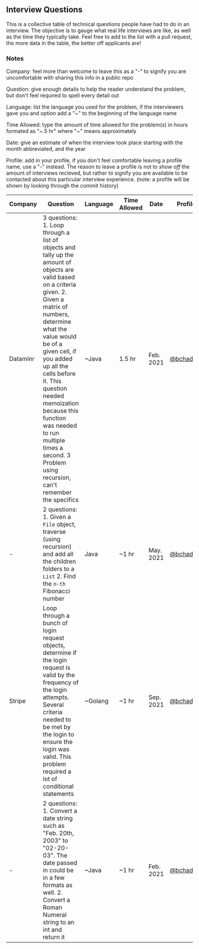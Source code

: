 <!--
 vvv COPY THIS AS A TEMPLATE ROW vvv
| ABC Company | This is a question | ~C | ~1 hr | Mon. 2000 | [@YOUR_PROFILE_NAME](https://github.com/YOUR_PROFILE_NAME) | 

change wrap settings to no wrap to see where to add the row at the bottom of the table
-->

## Interview Questions

This is a collective table of technical questions people have had to do in an interview. The objective is to gauge what real life interviews are like, as well as the time they typically take. Feel free to add to the list with a pull request, the more data in the table, the better off applicants are!

### Notes

Company: feel more than welcome to leave this as a "-" to signify you are uncomfortable with sharing this info in a public repo

Question: give enough details to help the reader understand the problem, but don't feel required to spell every detail out

Language: list the language you used for the problem, if the interviewers gave you and option add a "~" to the beginning of the language name

Time Allowed: type the amount of time allowed for the problem(s) in hours formated as "\~.5 hr" where "~" means approximately

Date: give an estimate of when the interview took place starting with the month abbreviated, and the year

Profile: add in your profile, if you don't feel comfortable leaving a profile name, use a "-" instead. The reason to leave a profile is not to _show off_ the amount of interviews recieved, but rather to signify you are available to be contacted about this particular interview experience. (note: a profile will be shown by looking through the commit history)

| Company | Question | Language | Time Allowed | Date | Profile |
|-|-|-|-|-|-|
| Dataminr | 3 questions: 1. Loop through a list of objects and tally up the amount of objects are valid based on a criteria given. 2. Given a matrix of numbers, determine what the value would be of a given cell, if you added up all the cells before it. This question needed memoization because this function was needed to run multiple times a second. 3 Problem using recursion, can't remember the specifics | ~Java | 1.5 hr | Feb. 2021 | [@bchadwic](https://github.com/bchadwic) |
| - | 2 questions: 1. Given a `File` object, traverse (using recursion) and add all the children folders to a `List` 2. Find the `n-th` Fibonacci number | Java | ~1 hr | May. 2021 | [@bchadwic](https://github.com/bchadwic) |
| Stripe | Loop through a bunch of login request objects, determine if the login request is valid by the frequency of the login attempts. Several criteria needed to be met by the login to ensure the login was valid. This problem required a lot of conditional statements | ~Golang | ~1 hr | Sep. 2021 | [@bchadwic](https://github.com/bchadwic) | 
| - | 2 questions: 1. Convert a date string such as "Feb. 20th, 2003" to "02-20-03". The date passed in could be in a few formats as well. 2. Convert a Roman Numeral string to an int and return it | ~Java | ~1 hr | Feb. 2021| [@bchadwic](https://github.com/bchadwic) | 
